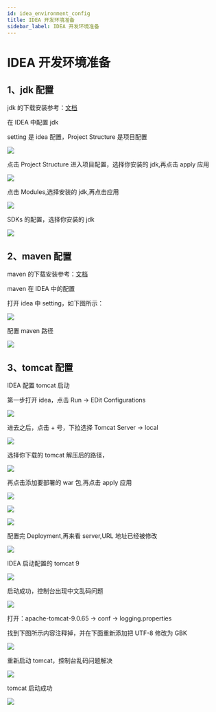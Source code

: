 ```yaml
---
id: idea_environment_config
title: IDEA 开发环境准备
sidebar_label: IDEA 开发环境准备
---
```


# IDEA 开发环境准备

## 1、jdk 配置

jdk 的下载安装参考：[文档](/docs/project-code/environment/jdk-config)

在 IDEA 中配置 jdk

setting 是 idea 配置，Project Structure 是项目配置

![](/img/icecms/202302/jdk_image/img_2.png)

点击 Project Structure 进入项目配置，选择你安装的 jdk,再点击 apply 应用

![](/img/icecms/202302/jdk_image/img_3.png)

点击 Modules,选择安装的 jdk,再点击应用

![](/img/icecms/202302/jdk_image/img_4.png)

SDKs 的配置，选择你安装的 jdk

![](/img/icecms/202302/jdk_image/img_5.png)

## 2、maven 配置

maven 的下载安装参考：[文档](/docs/project-code/environment/maven_config.md)

maven 在 IDEA 中的配置

打开 idea 中 setting，如下图所示：

![](/img/icecms/202302/maven_img/img_15.png)

配置 maven 路径

![](/img/icecms/202302/maven_img/img_16.png)

## 3、tomcat 配置


IDEA 配置 tomcat 启动


第一步打开 idea，点击 Run -> EDit Configurations

![](/img/icecms/202302/tomcat_img/img_3.png)

进去之后，点击 + 号，下拉选择 Tomcat Server -> local

![](/img/icecms/202302/tomcat_img/img_18.png)

选择你下载的 tomcat 解压后的路径，

![](/img/icecms/202302/tomcat_img/img_19.png)

再点击添加要部署的 war 包,再点击 apply 应用

![](/img/icecms/202302/tomcat_img/img_22.png)

![](/img/icecms/202302/tomcat_img/img_20.png)

![](/img/icecms/202302/tomcat_img/img_23.png)

配置完 Deployment,再来看 server,URL 地址已经被修改

![](/img/icecms/202302/tomcat_img/img_24.png)

IDEA 启动配置的 tomcat 9

![](/img/icecms/202302/tomcat_img/img_21.png)

启动成功，控制台出现中文乱码问题

![](/img/icecms/202302/tomcat_img/img_25.png)

打开：apache-tomcat-9.0.65 -> conf -> logging.properties

找到下图所示内容注释掉，并在下面重新添加把 UTF-8 修改为 GBK

![](/img/icecms/202302/tomcat_img/img_26.png)

重新启动 tomcat，控制台乱码问题解决

![](/img/icecms/202302/tomcat_img/img_27.png)

tomcat 启动成功

![](/img/icecms/202302/tomcat_img/img_28.png)
